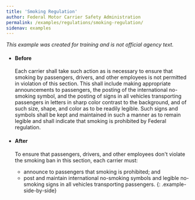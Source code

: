 ```yaml
---
title: 'Smoking Regulation'
author: Federal Motor Carrier Safety Administration
permalink: /examples/regulations/smoking-regulation/
sidenav: examples
---
```


_This example was created for training and is not official agency text._

* #### Before

  Each carrier shall take such action as is necessary to ensure that smoking by passengers, drivers, and other employees is not permitted in violation of this section. This shall include making appropriate announcements to passengers, the posting of the international no-smoking symbol, and the posting of signs in all vehicles transporting passengers in letters in sharp color contrast to the background, and of such size, shape, and color as to be readily legible. Such signs and symbols shall be kept and maintained in such a manner as to remain legible and shall indicate that smoking is prohibited by Federal regulation.

* #### After

  To ensure that passengers, drivers, and other employees don't violate the smoking ban in this section, each carrier must:

  - announce to passengers that smoking is prohibited; and
  - post and maintain international no-smoking symbols and legible no-smoking signs in all vehicles transporting passengers.
{: .example-side-by-side}

